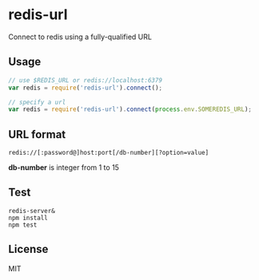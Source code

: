 # redis-url

Connect to redis using a fully-qualified URL

## Usage

```js
// use $REDIS_URL or redis://localhost:6379
var redis = require('redis-url').connect();

// specify a url
var redis = require('redis-url').connect(process.env.SOMEREDIS_URL);
```

## URL format

```
redis://[:password@]host:port[/db-number][?option=value]
```

**db-number** is integer from 1 to 15

## Test

```
redis-server&
npm install
npm test
```

## License

MIT
